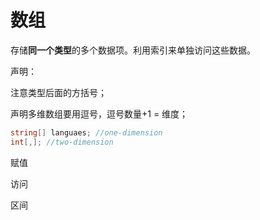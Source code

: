 # 数组

存储**同一个类型**的多个数据项。利用索引来单独访问这些数据。



声明：

注意类型后面的方括号；

声明多维数组要用逗号，逗号数量+1 = 维度；

```csharp
string[] languaes; //one-dimension
int[,]; //two-dimension
```



赋值



访问



区间

